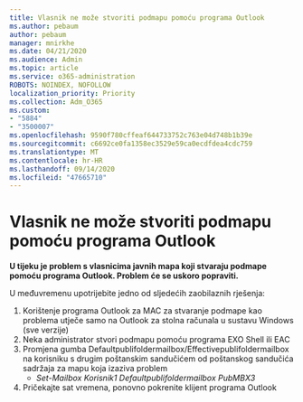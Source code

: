 ```yaml
---
title: Vlasnik ne može stvoriti podmapu pomoću programa Outlook
ms.author: pebaum
author: pebaum
manager: mnirkhe
ms.date: 04/21/2020
ms.audience: Admin
ms.topic: article
ms.service: o365-administration
ROBOTS: NOINDEX, NOFOLLOW
localization_priority: Priority
ms.collection: Adm_O365
ms.custom:
- "5884"
- "3500007"
ms.openlocfilehash: 9590f780cffeaf644733752c763e04d748b1b39e
ms.sourcegitcommit: c6692ce0fa1358ec3529e59ca0ecdfdea4cdc759
ms.translationtype: MT
ms.contentlocale: hr-HR
ms.lasthandoff: 09/14/2020
ms.locfileid: "47665710"
---
```

# <a name="owner-cannot-create-sub-folder-using-outlook"></a>Vlasnik ne može stvoriti podmapu pomoću programa Outlook

**U tijeku je problem s vlasnicima javnih mapa koji stvaraju podmape pomoću programa Outlook. Problem će se uskoro popraviti.**

U međuvremenu upotrijebite jedno od sljedećih zaobilaznih rješenja:

1. Korištenje programa Outlook za MAC za stvaranje podmape kao problema utječe samo na Outlook za stolna računala u sustavu Windows (sve verzije)
2. Neka administrator stvori podmapu pomoću programa EXO Shell ili EAC
3. Promjena gumba Defaultpublifoldermailbox/Effectivepublifoldermailbox na korisniku s drugim poštanskim sandučićem od poštanskog sandučića sadržaja za mapu koja izaziva problem  
    - *Set-Mailbox Korisnik1 Defaultpublifoldermailbox PubMBX3*
4. Pričekajte sat vremena, ponovno pokrenite klijent programa Outlook